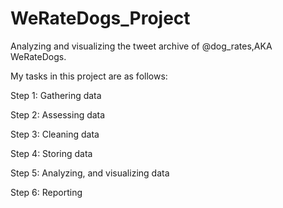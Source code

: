 # WeRateDogs_Project
Analyzing and visualizing the tweet archive of  @dog_rates,AKA WeRateDogs. 

My tasks in this project are as follows:

Step 1: Gathering data

Step 2: Assessing data

Step 3: Cleaning data

Step 4: Storing data

Step 5: Analyzing, and visualizing data

Step 6: Reporting
